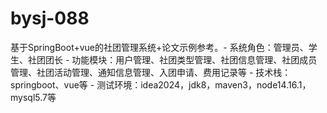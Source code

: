 # bysj-088
基于SpringBoot+vue的社团管理系统+论文示例参考。- 系统角色：管理员、学生、社团团长 - 功能模块：用户管理、社团类型管理、社团信息管理、社团成员管理、社团活动管理、通知信息管理、入团申请、费用记录等 - 技术栈：springboot、vue等 - 测试环境：idea2024，jdk8，maven3，node14.16.1，mysql5.7等
